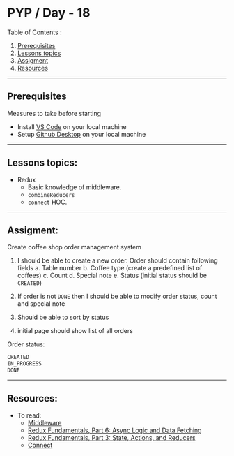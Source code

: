 # PYP / Day - 18

Table of Contents :

1. [Prerequisites](#prerequisites)
1. [Lessons topics](#lessons-topics)  
1. [Assigment](#assigment)
1. [Resources](#resources)

---
## Prerequisites

Measures to take before starting

* Install [VS Code](https://code.visualstudio.com/download) on your local machine
* Setup [Github Desktop](https://desktop.github.com/) on your local machine

---

## Lessons topics:

* Redux
    * Basic knowledge of middleware.
    * `combineReducers`
    * `connect` HOC.

---

## Assigment:

Create coffee shop order management system

1. I should be able to create a new order. Order should contain following fields
 a. Table number
 b. Coffee type (create a predefined list of coffees)
 c. Count
 d. Special note
 e. Status (initial status should be `CREATED`)
 
2. If order is not `DONE` then I should be able to modify order status, count and special note
3. Should be able to sort by status
4. initial page should show list of all orders

Order status:
````typescript
CREATED
IN_PROGRESS
DONE
````
 

---

## Resources:


* To read:
    - [Middleware](https://redux.js.org/understanding/history-and-design/middleware)
    - [Redux Fundamentals, Part 6: Async Logic and Data Fetching](https://redux.js.org/tutorials/fundamentals/part-6-async-logic)
    - [Redux Fundamentals, Part 3: State, Actions, and Reducers](https://redux.js.org/tutorials/fundamentals/part-3-state-actions-reducers#combinereducers)
    - [Connect](https://react-redux.js.org/api/connect#connect-parameters)

